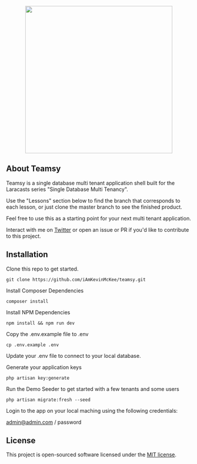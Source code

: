 <p align="center"><img src="https://res.cloudinary.com/dtfbvvkyp/image/upload/v1566331377/laravel-logolockup-cmyk-red.svg" width="400"></p>

## About Teamsy

Teamsy is a single database multi tenant application shell built for the Laracasts series "Single Database Multi Tenancy".

Use the "Lessons" section below to find the branch that corresponds to each lesson, or just clone the master branch to see the finished product. 

Feel free to use this as a starting point for your next multi tenant application.

Interact with me on [Twitter](https://twitter.com/iAmKevinMcKee) or open an issue or PR if you'd like to contribute to this project.

## Installation

Clone this repo to get started.

`git clone https://github.com/iAmKevinMcKee/teamsy.git`

Install Composer Dependencies

`composer install`

Install NPM Dependencies

`npm install && npm run dev`

Copy the .env.example file to .env

`cp .env.example .env`

Update your .env file to connect to your local database.

Generate your application keys

`php artisan key:generate`

Run the Demo Seeder to get started with a few tenants and some users

`php artisan migrate:fresh --seed`

Login to the app on your local maching using the following credentials:

admin@admin.com / password

## License

This project is open-sourced software licensed under the [MIT license](https://opensource.org/licenses/MIT).
